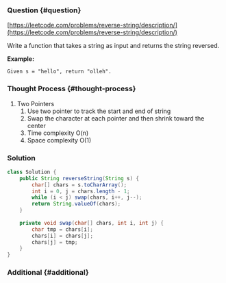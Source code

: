 ### Question {#question}

[https://leetcode.com/problems/reverse-string/description/](https://leetcode.com/problems/reverse-string/description/)

Write a function that takes a string as input and returns the string reversed.

**Example:**

```
Given s = "hello", return "olleh".
```

### Thought Process {#thought-process}

1. Two Pointers
   1. Use two pointer to track the start and end of string
   2. Swap the character at each pointer and then shrink toward the center
   3. Time complexity O\(n\)
   4. Space complexity O\(1\)

### Solution

```java
class Solution {
    public String reverseString(String s) {
        char[] chars = s.toCharArray();
        int i = 0, j = chars.length - 1;
        while (i < j) swap(chars, i++, j--);
        return String.valueOf(chars);
    }
    
    private void swap(char[] chars, int i, int j) {
        char tmp = chars[i];
        chars[i] = chars[j];
        chars[j] = tmp;
    }
}
```

### Additional {#additional}



